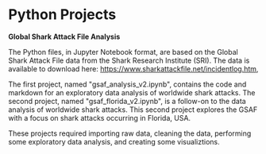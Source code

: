 # Python Projects

**Global Shark Attack File Analysis**

The Python files, in Jupyter Notebook format, are based on the Global Shark Attack File data from the Shark Research Institute (SRI). The data is available to download here: https://www.sharkattackfile.net/incidentlog.htm,

The first project, named "gsaf_analysis_v2.ipynb", contains the code and markdown for an exploratory data analysis of worldwide shark attacks. The second project, named "gsaf_florida_v2.ipynb", is a follow-on to the data analysis of worldwide shark attacks. This second project explores the GSAF with a focus on shark attacks occurring in Florida, USA.

These projects required importing raw data, cleaning the data, performing some exploratory data analysis, and creating some visualiztions. 
